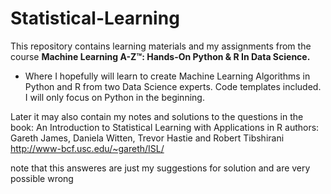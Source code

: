 # Statistical-Learning
This repository contains learning materials and my assignments from the course **Machine Learning A-Z™: Hands-On Python & R In Data Science.** 


- Where I hopefully will learn to create Machine Learning Algorithms in Python and R from two Data Science experts. Code templates included.
I will only focus on Python in the beginning.

Later it may also contain my notes and solutions to the questions in the book: An Introduction to Statistical Learning
with Applications in R authors: Gareth James, Daniela Witten, Trevor Hastie and Robert Tibshirani
http://www-bcf.usc.edu/~gareth/ISL/

note that this answeres are just my suggestions for solution and are very possible wrong


